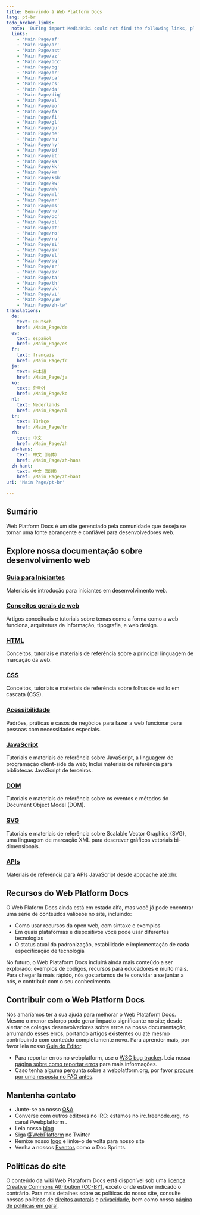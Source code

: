 ```yaml
---
title: Bem-vindo à Web Platform Docs
lang: pt-br
todo_broken_links:
  note: 'During import MediaWiki could not find the following links, please fix and adjust this list.'
  links:
    - 'Main Page/af'
    - 'Main Page/ar'
    - 'Main Page/ast'
    - 'Main Page/az'
    - 'Main Page/bcc'
    - 'Main Page/bg'
    - 'Main Page/br'
    - 'Main Page/ca'
    - 'Main Page/cs'
    - 'Main Page/da'
    - 'Main Page/diq'
    - 'Main Page/el'
    - 'Main Page/eo'
    - 'Main Page/fa'
    - 'Main Page/fi'
    - 'Main Page/gl'
    - 'Main Page/gu'
    - 'Main Page/he'
    - 'Main Page/hu'
    - 'Main Page/hy'
    - 'Main Page/id'
    - 'Main Page/it'
    - 'Main Page/ka'
    - 'Main Page/kk'
    - 'Main Page/km'
    - 'Main Page/ksh'
    - 'Main Page/kw'
    - 'Main Page/mk'
    - 'Main Page/ml'
    - 'Main Page/mr'
    - 'Main Page/ms'
    - 'Main Page/no'
    - 'Main Page/oc'
    - 'Main Page/pl'
    - 'Main Page/pt'
    - 'Main Page/ro'
    - 'Main Page/ru'
    - 'Main Page/si'
    - 'Main Page/sk'
    - 'Main Page/sl'
    - 'Main Page/sq'
    - 'Main Page/sr'
    - 'Main Page/sv'
    - 'Main Page/ta'
    - 'Main Page/th'
    - 'Main Page/uk'
    - 'Main Page/vi'
    - 'Main Page/yue'
    - 'Main Page/zh-tw'
translations:
  de:
    text: Deutsch
    href: /Main_Page/de
  es:
    text: español
    href: /Main_Page/es
  fr:
    text: français
    href: /Main_Page/fr
  ja:
    text: 日本語
    href: /Main_Page/ja
  ko:
    text: 한국어
    href: /Main_Page/ko
  nl:
    text: Nederlands
    href: /Main_Page/nl
  tr:
    text: Türkçe
    href: /Main_Page/tr
  zh:
    text: 中文
    href: /Main_Page/zh
  zh-hans:
    text: 中文（简体）‎
    href: /Main_Page/zh-hans
  zh-hant:
    text: 中文（繁體）‎
    href: /Main_Page/zh-hant
uri: 'Main Page/pt-br'

---
```

## Sumário

Web Platform Docs é um site gerenciado pela comunidade que deseja se tornar uma fonte abrangente e confiável para desenvolvedores web.

## Explore nossa documentação sobre desenvolvimento web

### [Guia para Iniciantes](/beginners)

Materiais de introdução para iniciantes em desenvolvimento web.

### [Conceitos gerais de web](/concepts)

Artigos conceituais e tutoriais sobre temas como a forma como a web funciona, arquitetura da informação, tipografia, e web design.

### [HTML](/html)

Conceitos, tutoriais e materiais de referência sobre a principal linguagem de marcação da web.

### [CSS](/css)

Conceitos, tutoriais e materiais de referência sobre folhas de estilo em cascata (<abbr>CSS</abbr>).

### [Acessibilidade](/concepts/accessibility)

Padrões, práticas e casos de negócios para fazer a web funcionar para pessoas com necessidades especiais.

### [JavaScript](/javascript)

Tutoriais e materiais de referência sobre JavaScript, a linguagem de programação client-side da web; Inclui materiais de referência para bibliotecas JavaScript de terceiros.

### [DOM](/dom)

Tutoriais e materiais de referência sobre os eventos e métodos do Document Object Model (<abbr>DOM</abbr>).

### [SVG](/svg)

Tutoriais e materiais de referência sobre Scalable Vector Graphics (<abbr>SVG</abbr>), uma linguagem de marcação XML para descrever gráficos vetoriais bi-dimensionais.

### [APIs](/apis)

Materiais de referência para APIs JavaScript desde appcache até xhr.

## Recursos do Web Platform Docs

O Web Plaform Docs ainda está em estado alfa, mas você já pode encontrar uma série de conteúdos valiosos no site, incluindo:

-   Como usar recursos da open web, com sintaxe e exemplos
-   Em quais plataformas e dispositivos você pode usar diferentes tecnologias
-   O status atual da padronização, estabilidade e implementação de cada especificação de tecnologia

No futuro, o Web Plataform Docs incluirá ainda mais conteúdo a ser explorado: exemplos de códigos, recursos para educadores e muito mais. Para chegar lá mais rápido, nós gostaríamos de te convidar a se juntar a nós, e contribuir com o seu conhecimento.

## Contribuir com o Web Platform Docs

Nós amaríamos ter a sua ajuda para melhorar o Web Plataform Docs. Mesmo o menor esforço pode gerar impacto significante no site; desde alertar os colegas desenvolvedores sobre erros na nossa documentação, arrumando esses erros, portando artigos existentes ou até mesmo contribuindo com conteúdo completamente novo. Para aprender mais, por favor leia nosso [Guia do Editor](/WPD:Getting_Started).

-   Para reportar erros no webplatform, use o [W3C bug tracker](https://www.w3.org/Bugs/Public/enter_bug.cgi?product=webplatform.org). Leia nossa [página sobre como reportar erros](http://docs.webplatform.org/wiki/WPD:Filing_Bugs) para mais informações.
-   Caso tenha alguma pergunta sobre a webplatform.org, por favor [procure por uma resposta no FAQ antes](/WPD:FAQ).

## Mantenha contato

-   Junte-se ao nosso [Q&A](http://talk.webplatform.org/forums/)
-   Converse com outros editores no <abbr>IRC</abbr>: estamos no irc.freenode.org, no canal \#webplatform .
-   Leia nosso [blog](http://blog.webplatform.org/)
-   Siga [@WebPlatform](https://twitter.com/webplatform) no Twitter
-   Remixe nosso [logo](http://webplatform.org/logo) e linke-o de volta para nosso site
-   Venha a nossos [Eventos](/WPD:Community/Community_Events) como o Doc Sprints.

## Políticas do site

O conteúdo da wiki Web Plataform Docs está disponível sob uma [licença Creative Commons Attribution (CC-BY)](/Template:CC-by-3.0), exceto onde estiver indicado o contrário. Para mais detalhes sobre as políticas do nosso site, consulte nossas políticas de [direitos autorais](/WPD:Copyright) e [privacidade](/WPD:Privacy), bem como nossa [página de políticas em geral](/WPD:Policy).
